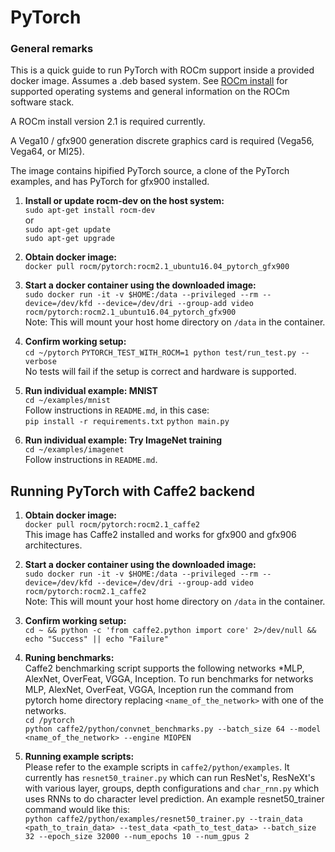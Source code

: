 # PyTorch

### General remarks

This is a quick guide to run PyTorch with ROCm support inside a provided docker image.  Assumes a .deb based system. See [ROCm install](https://rocm.github.io/ROCmInstall.html) for supported operating systems and general information on the ROCm software stack.

A ROCm install version 2.1 is required currently.

A Vega10 / gfx900 generation discrete graphics card is required (Vega56, Vega64, or MI25).

The image contains hipified PyTorch source, a clone of the PyTorch examples, and has PyTorch for gfx900 installed.

1) **Install or update rocm-dev on the host system:**<br>
`sudo apt-get install rocm-dev`<br>
or<br>
`sudo apt-get update`<br>
`sudo apt-get upgrade`<br>

2) **Obtain docker image:**<br>
`docker pull rocm/pytorch:rocm2.1_ubuntu16.04_pytorch_gfx900`

4) **Start a docker container using the downloaded image:**<br>
`sudo docker run -it -v $HOME:/data --privileged --rm --device=/dev/kfd --device=/dev/dri --group-add video rocm/pytorch:rocm2.1_ubuntu16.04_pytorch_gfx900`<br>
Note: This will mount your host home directory on `/data` in the container.

5) **Confirm working setup:**<br>
   `cd ~/pytorch`
   `PYTORCH_TEST_WITH_ROCM=1 python test/run_test.py --verbose`<br>
   No tests will fail if the setup is correct and hardware is supported.

6) **Run individual example: MNIST**<br>
   `cd ~/examples/mnist`<br>
   Follow instructions in `README.md`, in this case:<br>
   `pip install -r requirements.txt`
   `python main.py`
7) **Run individual example: Try ImageNet training** <br>
   `cd ~/examples/imagenet`<br>
   Follow instructions in `README.md`.

## Running PyTorch with Caffe2 backend
1) **Obtain docker image:**<br>
`docker pull rocm/pytorch:rocm2.1_caffe2`<br>
This image has Caffe2 installed and works for gfx900 and gfx906 architectures.<br>

2) **Start a docker container using the downloaded image:**<br>
`sudo docker run -it -v $HOME:/data --privileged --rm --device=/dev/kfd --device=/dev/dri --group-add video rocm/pytorch:rocm2.1_caffe2`<br>
Note: This will mount your host home directory on `/data` in the container.

3) **Confirm working setup:**<br>
`cd ~ && python -c 'from caffe2.python import core' 2>/dev/null && echo "Success" || echo "Failure"`<br>

4) **Runing benchmarks:**<br>
Caffe2 benchmarking script supports the following networks *MLP, AlexNet, OverFeat, VGGA, Inception. To run benchmarks for networks MLP, AlexNet, OverFeat, VGGA, Inception run the command from pytorch home directory replacing `<name_of_the_network>` with one of the networks. <br>
`cd /pytorch`<br>
`python caffe2/python/convnet_benchmarks.py --batch_size 64 --model <name_of_the_network> --engine MIOPEN`<br>

5) **Running example scripts:**<br>
Please refer to the example scripts in `caffe2/python/examples`. It currently has `resnet50_trainer.py` which can run ResNet's, ResNeXt's with various layer, groups, depth configurations and `char_rnn.py` which uses RNNs to do character level prediction.
An example resnet50_trainer command would like this:<br>
`python caffe2/python/examples/resnet50_trainer.py --train_data <path_to_train_data> --test_data <path_to_test_data> --batch_size 32 --epoch_size 32000 --num_epochs 10 --num_gpus 2`<br>
